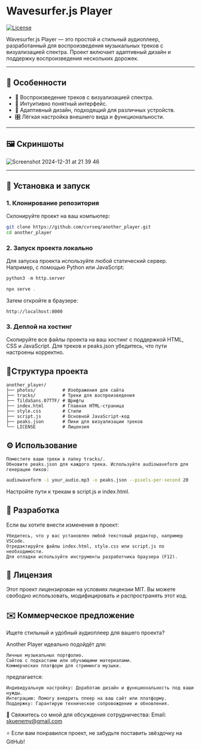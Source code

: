 # Wavesurfer.js Player

[![License](https://img.shields.io/badge/license-MIT-blue.svg)](LICENSE)

Wavesurfer.js Player — это простой и стильный аудиоплеер, разработанный для воспроизведения музыкальных треков с визуализацией спектра. Проект включает адаптивный дизайн и поддержку воспроизведения нескольких дорожек.

---

## 📖 Особенности

- 🎵 Воспроизведение треков с визуализацией спектра.
- 🚀 Интуитивно понятный интерфейс.
- 📱 Адаптивный дизайн, подходящий для различных устройств.
- 🎛️ Лёгкая настройка внешнего вида и функциональности.

---

## 🖼️ Скриншоты

![Screenshot 2024-12-31 at 21 39 46](https://github.com/user-attachments/assets/9a0410d2-9349-43fe-9ffe-fde7c0dfab24)

---

## 🚀 Установка и запуск

### 1. Клонирование репозитория
Склонируйте проект на ваш компьютер:
```bash
git clone https://github.com/cvrseq/another_player.git
cd another_player
```
### 2. Запуск проекта локально

Для запуска проекта используйте любой статический сервер. Например, с помощью Python или JavaScript:
```python
python3 -m http.server
```
```javascript
npx serve .
```
Затем откройте в браузере:
```arduino
http://localhost:8000
```
### 3. Деплой на хостинг

Скопируйте все файлы проекта на ваш хостинг с поддержкой HTML, CSS и JavaScript. Для треков и peaks.json убедитесь, что пути настроены корректно.


## 📂Структура проекта
```plaintext
another_player/
├── photos/          # Изображения для сайта
├── tracks/          # Треки для воспроизведения
├── TildaSans.07TTF/ # Шрифты
├── index.html       # Главная HTML-страница
├── style.css        # Стили
├── script.js        # Основной JavaScript-код
├── peaks.json       # Пики для визуализации треков
└── LICENSE          # Лицензия
```

## ⚙️ Использование

    Поместите ваши треки в папку tracks/.
    Обновите peaks.json для каждого трека. Используйте audiowaveform для генерации пиков:
```bash
audiowaveform -i your_audio.mp3 -o peaks.json --pixels-per-second 20
```

Настройте пути к трекам в script.js и index.html.


## 🔧 Разработка

Если вы хотите внести изменения в проект:

    Убедитесь, что у вас установлен любой текстовый редактор, например VSCode.
    Отредактируйте файлы index.html, style.css или script.js по необходимости.
    Для отладки используйте инструменты разработчика браузера (F12).

## 📄 Лицензия

Этот проект лицензирован на условиях лицензии MIT. Вы можете свободно использовать, модифицировать и распространять этот код.
## ✉️ Коммерческое предложение

Ищете стильный и удобный аудиоплеер для вашего проекта?

Another Player идеально подойдёт для:

    Личных музыкальных портфолио.
    Сайтов с подкастами или обучающими материалами.
    Коммерческих платформ для стриминга музыки.

предлагается:

    Индивидуальную настройку: Доработаю дизайн и функциональность под ваши нужды.
    Интеграцию: Помогу внедрить плеер на ваш сайт или платформу.
    Поддержку: Гарантирую техническое сопровождение и обновления.

💬 Свяжитесь со мной для обсуждения сотрудничества:
Email: skuenemy@gmail.com

⭐ Если вам понравился проект, не забудьте поставить звёздочку на GitHub!
